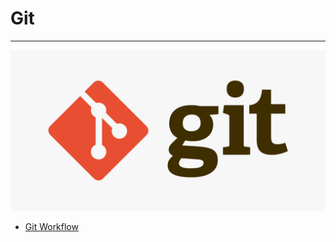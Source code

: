 # Git

---

![Git](./images/title.png)

- [Git Workflow](/repository/Tools/Git/docs/GitWorkflow.md#GitWorkflow)